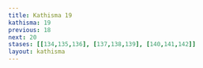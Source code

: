 ```yaml
---
title: Kathisma 19
kathisma: 19
previous: 18
next: 20
stases: [[134,135,136], [137,138,139], [140,141,142]]
layout: kathisma
---
```

